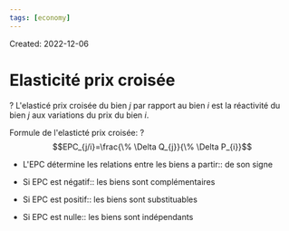 ```yaml
---
tags: [economy] 
---
```

Created: 2022-12-06

# Elasticité prix croisée
?
L'elasticé prix croisée du bien $j$ par rapport au bien $i$ est la réactivité du bien $j$ aux variations du prix du bien $i$.
<!--SR:!2023-03-15,60,250-->

Formule de l'elasticté prix croisée:
?
$$EPC_{j/i}=\frac{\% \Delta Q_{j}}{\% \Delta P_{i}}$$
<!--SR:!2023-04-03,74,250-->

- L'EPC détermine les relations entre les biens a partir:: de son signe
<!--SR:!2023-04-21,71,210-->
- Si EPC est négatif:: les biens sont complémentaires
<!--SR:!2023-03-06,54,250-->
- Si EPC est positif:: les biens sont substituables
<!--SR:!2023-03-01,52,250-->
- Si EPC est nulle:: les biens sont indépendants
<!--SR:!2023-03-25,68,250-->